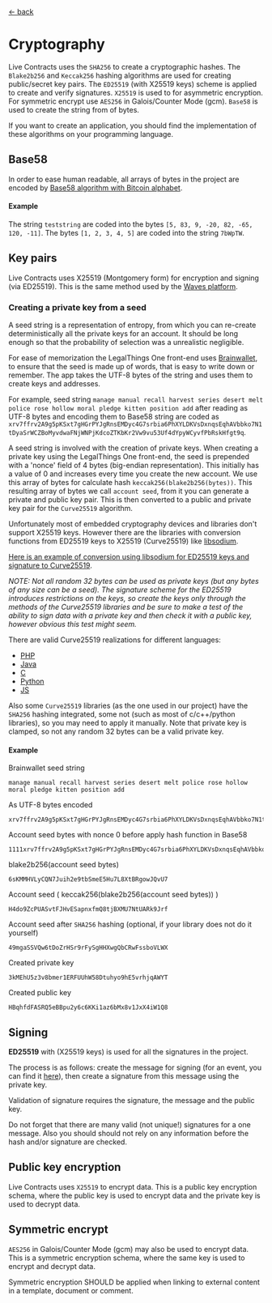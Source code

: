 [← back](./)

# Cryptography

Live Contracts uses the `SHA256` to create a cryptographic hashes. The `Blake2b256` and `Keccak256` hashing algorithms
are used for creating public/secret key pairs. The `ED25519` (with X25519 keys) scheme is applied to create and verify
signatures. `X25519` is used to for asymmetric encryption. For symmetric encrypt use `AES256` in Galois/Counter Mode
(gcm). `Base58` is used to create the string from of bytes.

If you want to create an application, you should find the implementation of these algorithms on your programming
language.

## Base58

In order to ease human readable, all arrays of bytes in the project are encoded by [Base58 algorithm with Bitcoin
alphabet](https://en.bitcoin.it/wiki/Base58Check_encoding).

#### Example 
The string `teststring` are coded into the bytes `[5, 83, 9, -20, 82, -65, 120, -11]`. The bytes `[1, 2, 3, 4, 5]` are
coded into the string `7bWpTW`.

## Key pairs

Live Contracts uses X25519 (Montgomery form) for encryption and signing (via ED25519). This is the same method used by
the [Waves platform](https://wavesplatform.com/).

### Creating a private key from a seed

A seed string is a representation of entropy, from which you can re-create deterministically all the private keys for
an account. It should be long enough so that the probability of selection was a unrealistic negligible.

For ease of memorization the LegalThings One front-end uses [Brainwallet](https://en.bitcoin.it/wiki/Brainwallet), to
ensure that the seed is made up of words, that is easy to write down or remember. The app takes the UTF-8 bytes of
the string and uses them to create keys and addresses.

For example, seed string `manage manual recall harvest series desert melt police rose hollow moral pledge kitten
position add` after reading as UTF-8 bytes and encoding them to Base58 string are coded as
`xrv7ffrv2A9g5pKSxt7gHGrPYJgRnsEMDyc4G7srbia6PhXYLDKVsDxnqsEqhAVbbko7N1tDyaSrWCZBoMyvdwaFNjWNPjKdcoZTKbKr2Vw9vu53Uf4dYpyWCyvfPbRskHfgt9q`.

A seed string is involved with the creation of private keys. When creating a private key using the LegalThings One
front-end, the seed is prepended with a 'nonce' field of 4 bytes (big-endian representation). This initially has a value
of 0 and increases every time you create the new account. We use this array of bytes for calculate hash
`keccak256(blake2b256(bytes))`. This resulting array of bytes we call `account seed`, from it you can generate a private
and public key pair. This is then converted to a public and private key pair for the `Curve25519` algorithm.

Unfortunately most of embedded cryptography devices and libraries don't support X25519 keys. However there are the
libraries with conversion functions from ED25519 keys to X25519 (Curve25519) like
[libsodium](https://download.libsodium.org/doc/advanced/ed25519-curve25519.html).

[Here is an example of conversion using libsodium for ED25519 keys and signature to Curve25519](https://gist.github.com/Tolsi/d64fcb09db4ead75e5eeeab445284c93).

*NOTE: Not all random 32 bytes can be used as private keys (but any bytes of any size can be a seed). The signature
scheme for the ED25519 introduces restrictions on the keys, so create the keys only through the methods of the
Curve25519 libraries and be sure to make a test of the ability to sign data with a private key and then check it with a
public key, however obvious this test might seem.*

There are valid Curve25519 realizations for different languages:
- [PHP](http://php.net/manual/en/book.sodium.php)
- [Java](https://github.com/signalapp/curve25519-java/)
- [C](https://github.com/signalapp/curve25519-java/tree/master/android/jni)
- [Python](https://github.com/tgalal/python-axolotl-curve25519)
- [JS](https://github.com/wavesplatform/curve25519-js)

Also some `Curve25519` libraries (as the one used in our project) have the `SHA256` hashing integrated, some not
(such as most of c/c++/python libraries), so you may need to apply it manually. Note that private key is clamped, so not
any random 32 bytes can be a valid private key.

#### Example

Brainwallet seed string
```
manage manual recall harvest series desert melt police rose hollow moral pledge kitten position add
```

As UTF-8 bytes encoded
```
xrv7ffrv2A9g5pKSxt7gHGrPYJgRnsEMDyc4G7srbia6PhXYLDKVsDxnqsEqhAVbbko7N1tDyaSrWCZBoMyvdwaFNjWNPjKdcoZTKbKr2Vw9vu53Uf4dYpyWCyvfPbRskHfgt9q
```

Account seed bytes with nonce 0 before apply hash function in Base58
```
1111xrv7ffrv2A9g5pKSxt7gHGrPYJgRnsEMDyc4G7srbia6PhXYLDKVsDxnqsEqhAVbbko7N1tDyaSrWCZBoMyvdwaFNjWNPjKdcoZTKbKr2Vw9vu53Uf4dYpyWCyvfPbRskHfgt9q
```

blake2b256(account seed bytes)
```
6sKMMHVLyCQN7Juih2e9tbSmeE5Hu7L8XtBRgowJQvU7
```

Account seed ( keccak256(blake2b256(account seed bytes)) )
```
H4do9ZcPUASvtFJHvESapnxfmQ8tjBXMU7NtUARk9Jrf
```

Account seed after `SHA256` hashing (optional, if your library does not do it yourself)
```
49mgaSSVQw6tDoZrHSr9rFySgHHXwgQbCRwFssboVLWX
```

Created private key
```
3kMEhU5z3v8bmer1ERFUUhW58Dtuhyo9hE5vrhjqAWYT
```

Created public key
```
HBqhfdFASRQ5eBBpu2y6c6KKi1az6bMx8v1JxX4iW1Q8
```

## Signing

**ED25519** with (X25519 keys) is used for all the signatures in the project.

The process is as follows: create the message for signing (for an event, you can find it
[here](http://schema.livecontract.io/event-chain/#signature)), then create a signature from this message using the
private key.

Validation of signature requires the signature, the message and the public key.

Do not forget that there are many valid (not unique!) signatures for a one message. Also you should should not rely on
any information before the hash and/or signature are checked.

## Public key encryption

Live Contracts uses `X25519` to encrypt data. This is a public key encryption schema, where the public key is used to
encrypt data and the private key is used to decrypt data.

## Symmetric encrypt

`AES256` in Galois/Counter Mode (gcm) may also be used to encrypt data. This is a symmetric encryption schema, where the
same key is used to encrypt and decrypt data.

Symmetric encryption SHOULD be applied when linking to external content in a template, document or comment.
